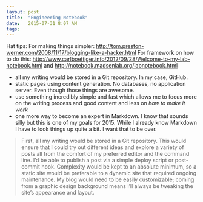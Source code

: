 ```yaml
---
layout: post
title:  "Engineering Notebook"
date:   2015-07-31 8:07 AM
tags:
---
```


Hat tips:
For making things simpler: http://tom.preston-werner.com/2008/11/17/blogging-like-a-hacker.html
For framework on how to do this: http://www.carlboettiger.info/2012/09/28/Welcome-to-my-lab-notebook.html
and http://notebook.madsenlab.org/labnotebook.html

* all my writing would be stored in a Git repository. In my case, GitHub.
* static pages using content generation. No databases, no application server. Even though those things are awesome.
* use something incredibly simple and fast which allows me to focus more on the writing process and good content and less on _how to make it work_
* one more way to become an expert in Markdown. I know that sounds silly but this is one of my goals for 2015. While I already know Markdown I have to look things up quite a bit. I want that to be over.

>First, all my writing would be stored in a Git repository. This would ensure that I could try out different ideas and explore a variety of posts all from the comfort of my preferred editor and the command line. I’d be able to publish a post via a simple deploy script or post-commit hook. Complexity would be kept to an absolute minimum, so a static site would be preferable to a dynamic site that required ongoing maintenance. My blog would need to be easily customizable; coming from a graphic design background means I’ll always be tweaking the site’s appearance and layout.
